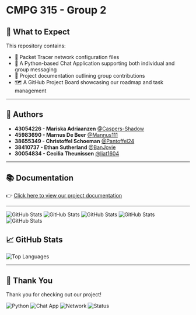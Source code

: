# CMPG 315 - Group 2

## 📁 What to Expect

This repository contains:

- 🔌 Packet Tracer network configuration files
- 💬 A Python-based Chat Application supporting both individual and group messaging
- 📄 Project documentation outlining group contributions
- 🗺️ A GitHub Project Board showcasing our roadmap and task management

---

## 👥 Authors

- **43054226 - Mariska Adriaanzen** [@Caspers-Shadow](https://github.com/Caspers-Shadow)  
- **45983690 - Marnus De Beer** [@Mannus111](https://github.com/Mannus111)  
- **38655349 - Christoffel Schoeman** [@Pantoffel24](https://github.com/Pantoffel24e)  
- **38410737 - Ethan Sutherland** [@BanJovie](https://github.com/BanJovie)  
- **30054834 - Cecilia Theunissen** [@liat1604](https://github.com/liat1604)

---

## 📚 Documentation

👉 [Click here to view our project documentation](https://docs.google.com/document/d/1eODmNL1kfQpG9G1PcpU97Jj59zv7D1Z6P7PYc32K_xY/edit?tab=t.0#heading=h.z4vln8eols3)

---


![GitHub Stats](https://github-readme-stats.vercel.app/api?username=Caspers-Shadow&show_icons=true&theme=dracula)
![GitHub Stats](https://github-readme-stats.vercel.app/api?username=Pantoffel24&show_icons=true&theme=synthwave)
![GitHub Stats](https://github-readme-stats.vercel.app/api?username=BanJovie&show_icons=true&theme=gruvbox)
![GitHub Stats](https://github-readme-stats.vercel.app/api?username=liat1604&show_icons=true&theme=radical)
![GitHub Stats](https://github-readme-stats.vercel.app/api?username=Mannus111&show_icons=true&theme=onedark)

## 📈 GitHub Stats

![Top Languages](https://github-readme-stats.vercel.app/api/top-langs/?username=Caspers-Shadow&layout=compact&theme=default)




---

## 🙏 Thank You

Thank you for checking out our project!

![Python](https://img.shields.io/badge/Built%20With-Python-blue)
![Chat App](https://img.shields.io/badge/Feature-Group%20Chat-lightgreen)
![Network](https://img.shields.io/badge/Tool-Packet%20Tracer-yellow)
![Status](https://img.shields.io/badge/Status-Completed-brightgreen)
